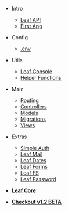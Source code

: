 * Intro
  * [Leaf API](leaf-api/v/1.1/ "Leaf API")
  * [First App](leaf-api/v/1.1/getting-started/first-app "Your First App")

* Config
  * [.env](leaf-api/v/1.1/config/env "Environment Vars - Leaf API")

* Utils
  * [Leaf Console](leaf-api/v/1.1/utils/console "Leaf Console - Leaf API")
  * [Helper Functions](leaf-api/v/1.1/utils/functions "Helpers - Leaf API")

* Main
  * [Routing](leaf-api/v/1.1/core/routing "Routing - Leaf API")
  * [Controllers](leaf-api/v/1.1/core/controllers "Controllers - Leaf API")
  * [Models](leaf-api/v/1.1/core/models "Models - Leaf API")
  * [Migrations](leaf-api/v/1.1/core/migrations "Migrations - Leaf API")
  * [Views](leaf-api/v/1.1/core/views "Views - Leaf API")

* Extras
  * [Simple Auth](2.1/core/auth)
  * [Leaf Mail](2.1/core/mail)
  * [Leaf Dates](2.1/core/date)
  * [Leaf Forms](2.1/core/forms)
  * [Leaf FS](2.1/core/fs "Leaf FileSystem")
  * [Leaf Password](2.1/beta-zone/password "Leaf Password Helper")

* [**Leaf Core**](/)

* [**Checkout v1.2 BETA**](leaf-api/v/1.2/)
